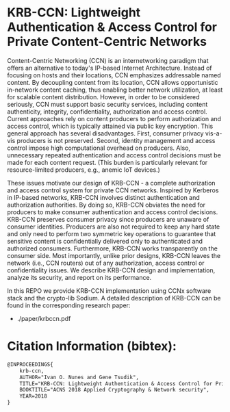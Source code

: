 # KRB-CCN: Lightweight Authentication & Access Control for Private Content-Centric Networks

Content-Centric Networking (CCN) is an internetworking paradigm that offers an alternative to today's IP-based Internet Architecture. Instead of focusing on hosts and their locations, CCN emphasizes addressable named content. By decoupling content from its location, CCN allows opportunistic in-network content caching, thus enabling better network utilization, at least for scalable content distribution. However, in order to be considered seriously, CCN must support basic security services, including content authenticity, integrity, confidentiality, authorization and access control. Current approaches rely on content producers to perform authorization and access control, which is typically attained via public key encryption. This general approach has several disadvantages. First, consumer privacy vis-a-vis producers is not preserved. Second, identity management and access control impose high computational overhead on producers. Also, unnecessary repeated authentication and access control decisions must be made for each content request. (This burden is particularly relevant for resource-limited producers, e.g., anemic IoT devices.)

These issues motivate our design of KRB-CCN - a complete authorization and access control system for private CCN networks. Inspired by Kerberos in IP-based networks, KRB-CCN involves distinct authentication and authorization authorities. By doing so, KRB-CCN obviates the need for producers to make consumer authentication and access control decisions. KRB-CCN preserves consumer privacy since producers are unaware of consumer identities. Producers are also not required to keep any hard state and only need to perform two symmetric key operations to guarantee that sensitive content is confidentially delivered only to authenticated and authorized consumers. Furthermore, KRB-CCN works transparently on the consumer side. Most importantly, unlike prior designs, KRB-CCN leaves the network (i.e., CCN routers) out of any authorization, access control or confidentiality issues. We describe KRB-CCN design and implementation, analyze its security, and report on its performance.

In this REPO we provide KRB-CCN implementation using CCNx software stack and the crypto-lib Sodium.
A detailed description of KRB-CCN can be found in the corresponding research paper:

- ./paper/krbccn.pdf

# Citation Information (bibtex): 
```latex
@INPROCEEDINGS{
    krb-ccn,
    AUTHOR="Ivan O. Nunes and Gene Tsudik",
    TITLE="KRB-CCN: Lightweight Authentication & Access Control for Private Content-Centric Networks",
    BOOKTITLE="ACNS 2018 Applied Cryptography & Network security",
    YEAR=2018
}
```

